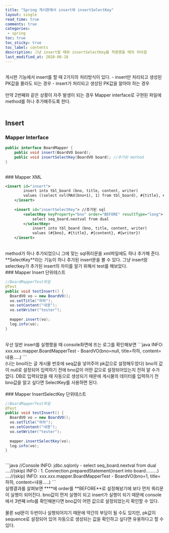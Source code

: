 ```yaml
---
title: "Spring 게시판에서 insert와 insertSelectKey"
layout: single    
read_time: true    
comments: true   
categories: 
 - spring  
toc: true    
toc_sticky: true    
toc_label: contents    
description: 그냥 insert할 때와 insertSelectKey를 적용했을 때의 차이점
last_modified_at: 2020-06-18   
---   
```


<br>  
게시판 기능에서 insert를 할 때 2가지의 처리방식이 있다.     
- insert만 처리되고 생성된 PK값을 몰라도 되는 경우
- insert가 처리되고 생성된 PK값을 알아야 하는 경우<br> 

<br>  
만약 2번째와 같은 상황이 자주 발생이 되는 경우 Mapper interface로 구현된 파일에 method를 하나 추가해주도록 한다.    
<br>
<br> 

## Insert  
### Mapper Interface  

```java
public interface BoardMapper { 
	public void insert(BoardVO board);
	public void insertSelectKey(BoardVO board); //추가된 method
}
```

<br>
### Mapper XML   

```xml
<insert id="insert">
		insert into tbl_board (bno, title, content, writer)
		values ((select nvl(MAX(bno+1), 1) from tbl_board), #{title}, #{content}, #{writer})
	</insert>
  
	<insert id="insertSelectKey"> //추가된 sql
		<selectKey keyProperty="bno" order="BEFORE" resultType="long">
			select seq_board.nextval from dual
		</selectKey>
			insert into tbl_board (bno, title, content, writer)
			values (#{bno}, #{title}, #{content}, #{writer})
	</insert>
```  
<br>   
method가 하나 추가되었으니 그에 맞는 sql쿼리문을 xml파일에도 하나 추가해 준다.   
**SelectKey**라는 기능이 하나 추가된 insert문을 볼 수 있다.   
그냥 insert랑 selectkey가 추가된 insert의 차이를 알기 위해서 test를 해보았다.    
<br>
### Mapper Insert 단위테스트   

```java
//BoardMapperTest파일
@Test
public void testInsert() {
  BoardVO vo = new BoardVO();
  vo.setTitle("하하");
  vo.setContent("내용");
  vo.setWriter("tester");
  
  mapper.insert(vo);
  log.info(vo);
}
```
<br>  
우선 일반 insert를 실행했을 때 console화면에 뜨는 로그를 확인해보면
```java
INFO: xxx.xxx.mapper.BoardMapperTest - BoardVO(bno=null, title=하하, content=내용.....)
```
<br>  
(나는 bno라는 글 게시물 번호에 seq값을 넣어주어 pk값으로 설정해두었다)   
bno의 값이 null로 설정되어 입력하기 전에 bno값이 어떤 값으로 설정되어있는지 전혀 알 수가 없다.   
DB로 입력되었을 때 자동으로 생성되기 때문에 게시물의 데이터를 입력하기 전 bno값을 알고 싶다면 SelectKey를 사용하면 된다.   
<br>
<br>
### Mapper InsertSelectKey 단위테스트   

```java
//BoardMapperTest파일
@Test
public void testInsert() {
  BoardVO vo = new BoardVO();
  vo.setTitle("하하");
  vo.setContent("내용");
  vo.setWriter("tester");
  
  mapper.insertSelectKey(vo);
  log.info(vo);
}
```
<br>  
```java
//Console
INFO: jdbc.sqlonly - select seq_board.nextval from dual
....//(skip)
INFO : 1. Connection.preparedStatement(insert into board.........)
....//(skip)
INFO: xxx.xxx.mapper.BoardMapperTest - BoardVO(bno=1, title=하하, content=내용.....)
```
<br>  
실행결과를 살펴보면 **<selectKey>**에 order를 **BEFORE**로 설정해놨기에 <insert>보다 먼저 쿼리문이 실행이 되어진다.   
bno값이 먼저 실행이 되고 insert가 실행이 되기 때문에 console에서 3번째 info를 확인해본다면 bno값이 어떤 값으로 설정되었는지 확인할 수 있다.   
<br>
<br>
물론 sql문이 두번이나 실행되어지기 때문에 약간의 부담이 될 수도 있지만, pk값이 sequence로 설정되어 있어 자동으로 생성되는 값을 확인하고 싶다면 유용하다고 할 수 있다.   
<br>
<br>
<br>
<br>


